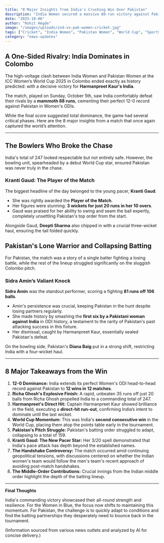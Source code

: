 ```yaml
---
title: "8 Major Insights from India's Crushing Win Over Pakistan"
description: "India Women secured a massive 88-run victory against Pakistan in the ICC Women's World Cup 2025, extending their dominant record to 12-0. We break down the key performances and moments."
date: "2025-10-06"
author: "Rohit Hegde"
image: "/images/uploads/ind-vs-pak-women-cricket.jpg"
tags: ["Cricket", "India Women", "Pakistan Women", "World Cup", "Sports"]
category: "news-updates"
---
```


## A One-Sided Rivalry: India Dominates in Colombo

The high-voltage clash between India Women and Pakistan Women at the ICC Women’s World Cup 2025 in Colombo ended exactly as history predicted: with a decisive victory for **Harmanpreet Kaur's India**.

The match, played on Sunday, October 5th, saw India comfortably defeat their rivals by a **mammoth 88 runs**, cementing their perfect 12-0 record against Pakistan in Women's ODIs.

While the final score suggested total dominance, the game had several critical phases. Here are the 8 major insights from a match that once again captured the world’s attention.

---

## The Bowlers Who Broke the Chase

India's total of 247 looked respectable but not entirely safe. However, the bowling unit, spearheaded by a debut World Cup star, ensured Pakistan was never truly in the chase.

### **Kranti Gaud: The Player of the Match**

The biggest headline of the day belonged to the young pacer, **Kranti Gaud**.

* She was rightly awarded the **Player of the Match**.
* Her figures were stunning: **3 wickets for just 20 runs in her 10 overs**.
* Gaud was praised for her ability to swing and seam the ball expertly, completely unsettling Pakistan's top order from the start.

Alongside Gaud, **Deepti Sharma** also chipped in with a crucial three-wicket haul, ensuring the tail folded quickly.

## Pakistan's Lone Warrior and Collapsing Batting

For Pakistan, the match was a story of a single batter fighting a losing battle, while the rest of the lineup struggled significantly on the sluggish Colombo pitch.

### **Sidra Amin’s Valiant Knock**

**Sidra Amin** was the standout performer, scoring a fighting **81 runs off 106 balls**.

* Amin's persistence was crucial, keeping Pakistan in the hunt despite losing partners regularly.
* She made history by smashing the **first six by a Pakistani woman against India** in ODI history, a testament to the rarity of Pakistan's past attacking success in this fixture.
* Her dismissal, caught by Harmanpreet Kaur, essentially sealed Pakistan's defeat.

On the bowling side, Pakistan's **Diana Baig** put in a strong shift, restricting India with a four-wicket haul.

---

## 8 Major Takeaways from the Win

1.  **12-0 Dominance:** India extends its perfect Women's ODI head-to-head record against Pakistan to **12 wins in 12 matches**.
2.  **Richa Ghosh's Explosive Finish:** A rapid, unbeaten 35 runs off just 20 balls from Richa Ghosh propelled India to a commanding total of 247.
3.  **Harmanpreet's Direct Hit:** Captain Harmanpreet Kaur showed brilliance in the field, executing a **direct-hit run-out**, confirming India’s intent to dominate until the last wicket.
4.  **World Cup Momentum:** This was India's **second consecutive win** in the World Cup, placing them atop the points table early in the tournament.
5.  **Pakistan's Pitch Struggle:** Pakistan's batting order struggled to adapt, collapsing to a total of 159.
6.  **Kranti Gaud: The New Pacer Star:** Her 3/20 spell demonstrated that India's pace attack has depth beyond the established names.
7.  **The Handshake Controversy:** The match occurred amid continuing geopolitical tensions, with discussions centered on whether the Indian women's team would follow the men's team's recent approach of avoiding post-match handshakes.
8.  **The Middle-Order Contributions:** Crucial innings from the Indian middle order highlight the depth of the batting lineup.

---

**Final Thoughts**

India's commanding victory showcased their all-round strength and resilience. For the Women in Blue, the focus now shifts to maintaining this momentum. For Pakistan, the challenge is to quickly adapt to conditions and find the batting partnerships they desperately need to bounce back in the tournament.

(Information sourced from various news outlets and analyzed by AI for concise delivery.)